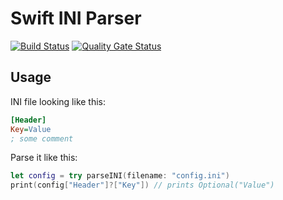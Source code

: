 # Swift INI Parser

[![Build Status](https://travis-ci.com/Bouke/INI.svg?branch=master)](https://travis-ci.com/Bouke/INI)
[![Quality Gate Status](https://sonarcloud.io/api/project_badges/measure?project=Bouke_INI&metric=alert_status)](https://sonarcloud.io/dashboard?id=Bouke_INI)

## Usage

INI file looking like this:

```ini
[Header]
Key=Value
; some comment
```

Parse it like this:

```swift
let config = try parseINI(filename: "config.ini")
print(config["Header"]?["Key"]) // prints Optional("Value")
```

